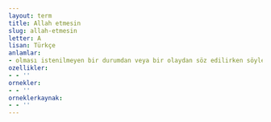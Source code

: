 ```yaml
---
layout: term
title: Allah etmesin
slug: allah-etmesin
letter: A
lisan: Türkçe
anlamlar:
- olması istenilmeyen bir durumdan veya bir olaydan söz edilirken söylenen bir söz
ozellikler:
- - ''
ornekler:
- - ''
orneklerkaynak:
- - ''
---
```

